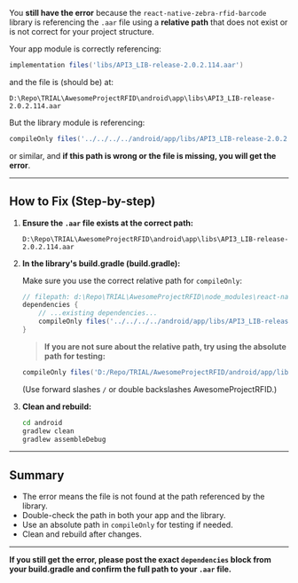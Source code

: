 You **still have the error** because the `react-native-zebra-rfid-barcode` library is referencing the `.aar` file using a **relative path** that does not exist or is not correct for your project structure.

Your app module is correctly referencing:

```groovy
implementation files('libs/API3_LIB-release-2.0.2.114.aar')
```

and the file is (should be) at:

```
D:\Repo\TRIAL\AwesomeProjectRFID\android\app\libs\API3_LIB-release-2.0.2.114.aar
```

But the library module is referencing:

```groovy
compileOnly files('../../../../android/app/libs/API3_LIB-release-2.0.2.114.aar')
```

or similar, and **if this path is wrong or the file is missing, you will get the error**.

---

## How to Fix (Step-by-step)

1. **Ensure the `.aar` file exists at the correct path:**

   ```
   D:\Repo\TRIAL\AwesomeProjectRFID\android\app\libs\API3_LIB-release-2.0.2.114.aar
   ```

2. **In the library's build.gradle (build.gradle):**

   Make sure you use the correct relative path for `compileOnly`:

   ```groovy
   // filepath: d:\Repo\TRIAL\AwesomeProjectRFID\node_modules\react-native-zebra-rfid-barcode\android\build.gradle
   dependencies {
       // ...existing dependencies...
       compileOnly files('../../../../android/app/libs/API3_LIB-release-2.0.2.114.aar')
   }
   ```

   > **If you are not sure about the relative path, try using the absolute path for testing:**

   ```groovy
   compileOnly files('D:/Repo/TRIAL/AwesomeProjectRFID/android/app/libs/API3_LIB-release-2.0.2.114.aar')
   ```

   (Use forward slashes `/` or double backslashes AwesomeProjectRFID.)

3. **Clean and rebuild:**
   ```sh
   cd android
   gradlew clean
   gradlew assembleDebug
   ```

---

## **Summary**

- The error means the file is not found at the path referenced by the library.
- Double-check the path in both your app and the library.
- Use an absolute path in `compileOnly` for testing if needed.
- Clean and rebuild after changes.

---

**If you still get the error, please post the exact `dependencies` block from your build.gradle and confirm the full path to your `.aar` file.**
